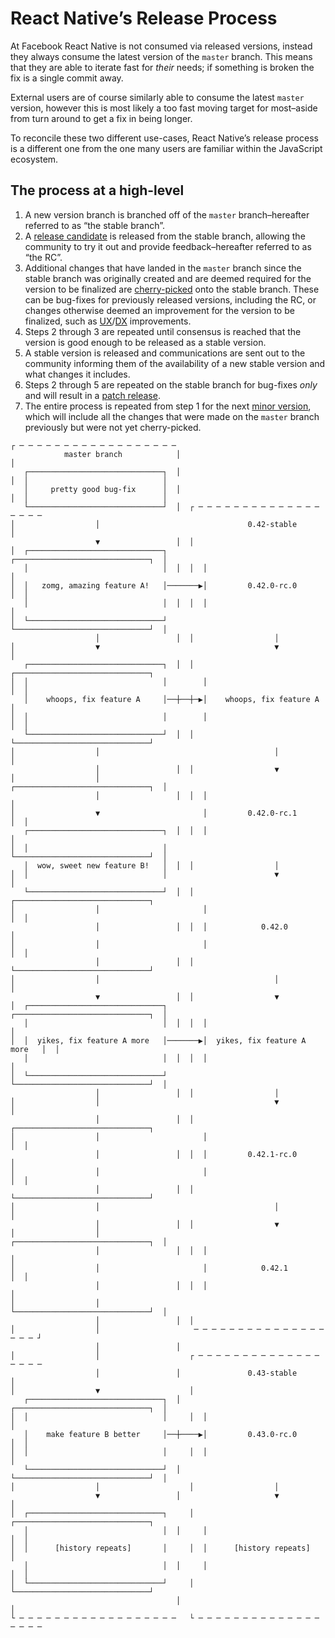 # React Native’s Release Process

At Facebook React Native is not consumed via released versions, instead they always consume the latest version of the `master` branch. This means that they are able to iterate fast for _their_ needs; if something is broken the fix is a single commit away.

External users are of course similarly able to consume the latest `master` version, however this is most likely a too fast moving target for most–aside from turn around to get a fix in being longer.

To reconcile these two different use-cases, React Native’s release process is a different one from the one many users are familiar within the JavaScript ecosystem.

## The process at a high-level

1. A new version branch is branched off of the `master` branch–hereafter referred to as “the stable branch”.
1. A [release candidate][rc] is released from the stable branch, allowing the community to try it out and provide feedback–hereafter referred to as “the RC”.
1. Additional changes that have landed in the `master` branch since the stable branch was originally created and are deemed required for the version to be finalized are [cherry-picked][cherry-picking] onto the stable branch. These can be bug-fixes for previously released versions, including the RC, or changes otherwise deemed an improvement for the version to be finalized, such as [UX]/[DX] improvements.
1. Steps 2 through 3 are repeated until consensus is reached that the version is good enough to be released as a stable version.
1. A stable version is released and communications are sent out to the community informing them of the availability of a new stable version and what changes it includes.
1. Steps 2 through 5 are repeated on the stable branch for bug-fixes _only_ and will result in a [patch release].
1. The entire process is repeated from step 1 for the next [minor version], which will include all the changes that were made on the `master` branch previously but were not yet cherry-picked.

```
┌ ─ ─ ─ ─ ─ ─ ─ ─ ─ ─ ─ ─ ─ ─ ─ ─ ─ ─
            master branch            │
│
   ┌──────────────────────────────┐  │
│  │                              │
   │     pretty good bug-fix      │  │
│  │                              │
   └──────────────────────────────┘  │  ┌ ─ ─ ─ ─ ─ ─ ─ ─ ─ ─ ─ ─ ─ ─ ─ ─ ─ ─
│                  │                                 0.42-stable             │
                   ▼                 │  │
│  ┌──────────────────────────────┐        ┌──────────────────────────────┐  │
   │                              │  │  │  │                              │
│  │   zomg, amazing feature A!   │───────▶│         0.42.0-rc.0          │  │
   │                              │  │  │  │                              │
│  └──────────────────────────────┘        └──────────────────────────────┘  │
                   │                 │  │                  │
│                  ▼                                       ▼                 │
   ┌──────────────────────────────┐  │  │  ┌──────────────────────────────┐
│  │                              │        │                              │  │
   │    whoops, fix feature A     │──┼──┼─▶│    whoops, fix feature A     │
│  │                              │        │                              │  │
   └──────────────────────────────┘  │  │  └──────────────────────────────┘
│                  │                                       │                 │
                   │                 │  │                  ▼
│                  │                       ┌──────────────────────────────┐  │
                   │                 │  │  │                              │
│                  ▼                       │         0.42.0-rc.1          │  │
   ┌──────────────────────────────┐  │  │  │                              │
│  │                              │        └──────────────────────────────┘  │
   │  wow, sweet new feature B!   │  │  │                  │
│  │                              │                        ▼                 │
   └──────────────────────────────┘  │  │  ┌──────────────────────────────┐
│                  │                       │                              │  │
                   │                 │  │  │            0.42.0            │
│                  │                       │                              │  │
                   │                 │  │  └──────────────────────────────┘
│                  │                                       │                 │
                   ▼                 │  │                  ▼
│  ┌──────────────────────────────┐        ┌──────────────────────────────┐  │
   │                              │  │  │  │                              │
│  │  yikes, fix feature A more   │───────▶│  yikes, fix feature A more   │  │
   │                              │  │  │  │                              │
│  └──────────────────────────────┘        └──────────────────────────────┘  │
                   │                 │  │                  │
│                  │                                       ▼                 │
                   │                 │  │  ┌──────────────────────────────┐
│                  │                       │                              │  │
                   │                 │  │  │         0.42.1-rc.0          │
│                  │                       │                              │  │
                   │                 │  │  └──────────────────────────────┘
│                  │                                       │                 │
                   │                 │  │                  ▼
│                  │                       ┌──────────────────────────────┐  │
                   │                 │  │  │                              │
│                  │                       │            0.42.1            │  │
                   │                 │  │  │                              │
│                  │                       └──────────────────────────────┘  │
                   │                 │  │
│                  │                     ─ ─ ─ ─ ─ ─ ─ ─ ─ ─ ─ ─ ─ ─ ─ ─ ─ ─ ┘
                   │                 │
│                  │                    ┌ ─ ─ ─ ─ ─ ─ ─ ─ ─ ─ ─ ─ ─ ─ ─ ─ ─ ─
                   │                 │               0.43-stable             │
│                  ▼                    │
   ┌──────────────────────────────┐  │     ┌──────────────────────────────┐  │
│  │                              │     │  │                              │
   │    make feature B better     │──┼────▶│         0.43.0-rc.0          │  │
│  │                              │     │  │                              │
   └──────────────────────────────┘  │     └──────────────────────────────┘  │
│                  │                    │                  │
                   ▼                 │                     ▼                 │
│  ┌──────────────────────────────┐     │  ┌──────────────────────────────┐
   │                              │  │     │                              │  │
│  │      [history repeats]       │     │  │      [history repeats]       │
   │                              │  │     │                              │  │
│  └──────────────────────────────┘     │  └──────────────────────────────┘
                                     │                                       │
└ ─ ─ ─ ─ ─ ─ ─ ─ ─ ─ ─ ─ ─ ─ ─ ─ ─ ─   └ ─ ─ ─ ─ ─ ─ ─ ─ ─ ─ ─ ─ ─ ─ ─ ─ ─ ─
```

[rc]: https://en.wikipedia.org/wiki/Software_release_life_cycle#Release_candidate
[cherry-picking]: https://wiki.c2.com/?CherryPicking
[ux]: https://www.nngroup.com/articles/definition-user-experience/
[dx]: https://medium.com/@albertcavalcante/what-is-dx-developer-experience-401a0e44a9d9
[patch release]: https://semver.org/spec/v2.0.0.html#spec-item-6
[minor version]: https://semver.org/spec/v2.0.0.html#spec-item-7
